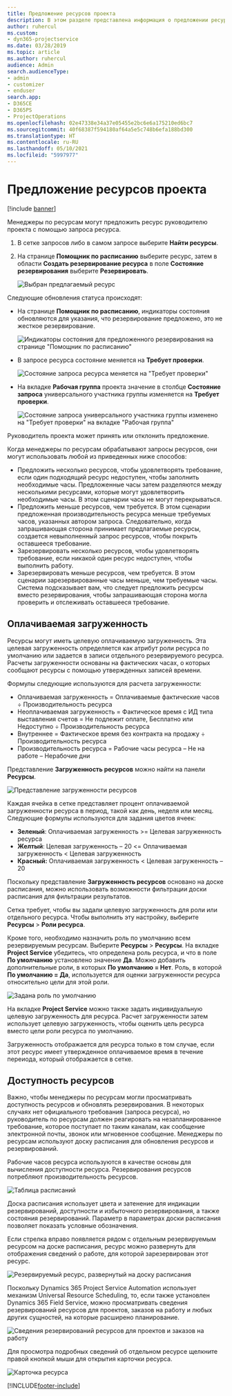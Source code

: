 ```yaml
---
title: Предложение ресурсов проекта
description: В этом разделе представлена информация о предложении ресурсов проекта.
author: ruhercul
ms.custom:
- dyn365-projectservice
ms.date: 03/28/2019
ms.topic: article
ms.author: ruhercul
audience: Admin
search.audienceType:
- admin
- customizer
- enduser
search.app:
- D365CE
- D365PS
- ProjectOperations
ms.openlocfilehash: 02e47338e34a37e05455e2bc6e6a175210ed6bc7
ms.sourcegitcommit: 40f68387f594180af64a5e5c748b6efa188bd300
ms.translationtype: HT
ms.contentlocale: ru-RU
ms.lasthandoff: 05/10/2021
ms.locfileid: "5997977"
---
```

# <a name="propose-project-resources"></a>Предложение ресурсов проекта

[!include [banner](../includes/psa-now-project-operations.md)]

Менеджеры по ресурсам могут предложить ресурс руководителю проекта с помощью запроса ресурса.

1. В сетке запросов либо в самом запросе выберите **Найти ресурсы**.
2. На странице **Помощник по расписанию** выберите ресурс, затем в области **Создать резервирование ресурса** в поле **Состояние резервирования** выберите **Резервировать**.

    ![Выбран предлагаемый ресурс](media/Resource-Management-image62.png)

Следующие обновления статуса происходят:

- На странице **Помощник по расписанию**, индикаторы состояния обновляются для указания, что резервирование предложено, это не жесткое резервирование.

    ![Индикаторы состояния для предложенного резервирования на странице "Помощник по расписанию"](media/Resource-Management-image63.png)

- В запросе ресурса состояние меняется на **Требует проверки**.

    ![Состояние запроса ресурса меняется на "Требует проверки"](media/Resource-Management-image64.png)

- На вкладке **Рабочая группа** проекта значение в столбце **Состояние запроса** универсального участника группы изменяется на **Требует проверки**.

    ![Состояние запроса универсального участника группы изменено на "Требует проверки" на вкладке "Рабочая группа"](media/Resource-Management-image48.png)

Руководитель проекта может принять или отклонить предложение.

Когда менеджеры по ресурсам обрабатывают запросы ресурсов, они могут использовать любой из приведенных ниже способов:

- Предложить несколько ресурсов, чтобы удовлетворять требование, если один подходящий ресурс недоступен, чтобы заполнить необходимые часы. Предложенные часы затем разделяются между несколькими ресурсами, которые могут удовлетворить необходимые часы. В этом сценарии часы не могут перекрываться.
- Предложить меньше ресурсов, чем требуется. В этом сценарии предложенная производительность ресурса меньше требуемых часов, указанных автором запроса. Следовательно, когда запрашивающая сторона принимает предлагаемые ресурсы, создается невыполненный запрос ресурсов, чтобы покрыть оставшееся требование.
- Зарезервировать несколько ресурсов, чтобы удовлетворять требование, если никакой один ресурс недоступен, чтобы выполнить работу.
- Зарезервировать меньше ресурсов, чем требуется. В этом сценарии зарезервированные часы меньше, чем требуемые часы. Система подсказывает вам, что следует предложить ресурсы вместо резервирования, чтобы запрашивающая сторона могла проверить и отслеживать оставшееся требование.

## <a name="billable-utilization"></a>Оплачиваемая загруженность

Ресурсы могут иметь целевую оплачиваемую загруженность. Эта целевая загруженность определяется как атрибут роли ресурса по умолчанию или задается в записи отдельного резервируемого ресурса. Расчеты загруженности основаны на фактических часах, о которых сообщают ресурсы с помощью утвержденных записей времени.

Формулы следующие используются для расчета загруженности:

- Оплачиваемая загруженность = Оплачиваемые фактические часов ÷ Производительность ресурса
- Неоплачиваемая загруженность = Фактическое время с ИД типа выставления счетов = Не подлежит оплате, Бесплатно или Недоступно ÷ Производительность ресурса
- Внутреннее = Фактическое время без контракта на продажу ÷ Производительность ресурса
- Производительность ресурса = Рабочие часы ресурса – Не на работе – Нерабочие дни

Представление **Загруженность ресурсов** можно найти на панели **Ресурсы**.

![Представление загруженности ресурсов](media/Resource-Management-image65.png)

Каждая ячейка в сетке представляет процент оплачиваемой загруженности ресурса в период, такой как день, неделя или месяц. Следующие формулы используются для задания цветов ячеек:

- **Зеленый**: Оплачиваемая загруженность \>= Целевая загруженность ресурса
- **Желтый**: Целевая загруженность – 20 \<= Оплачиваемая загруженность \< Целевая загруженность
- **Красный:** Оплачиваемая загруженность \< Целевая загруженность – 20

Поскольку представление **Загруженность ресурсов** основано на доске расписания, можно использовать возможности фильтрации доски расписания для фильтрации результатов.

Сетка требует, чтобы вы задали целевую загруженность для роли или отдельного ресурса. Чтобы выполнить эту настройку, выберите **Ресурсы** \> **Роли ресурса**.

Кроме того, необходимо назначить роль по умолчанию всем резервируемым ресурсам. Выберите **Ресурсы** \> **Ресурсы**. На вкладке **Project Service** убедитесь, что определена роль ресурса, и что в поле **По умолчанию** установлено значение **Да**. Можно добавить дополнительные роли, в которых **По умолчанию = Нет**. Роль, в которой **По умолчанию = Да**, используется для оценки загруженности ресурса относительно цели для этой роли.

![Задана роль по умолчанию](media/Resource-Management-image67.png)

На вкладке **Project Service** можно также задать индивидуальную целевую загруженность для ресурса. Расчет загруженности затем использует целевую загруженность, чтобы оценить цель ресурса вместо цели роли ресурса по умолчанию.

Загруженность отображается для ресурса только в том случае, если этот ресурс имеет утвержденное оплачиваемое время в течение переиода, который отображается в сетке.

## <a name="resource-availability"></a>Доступность ресурсов

Важно, чтобы менеджеры по ресурсам могли просматривать доступность ресурсов и обновлять резервирования. В некоторых случаях нет официального требования (запроса ресурса), но руководитель по ресурсам должен реагировать на незапланированное требование, которое поступает по таким каналам, как сообщение электронной почты, звонок или мгновенное сообщение. Менеджеры по ресурсам используют доску расписания для обновления ресурсов и резервирований.

Рабочие часов ресурса используются в качестве основы для вычисления доступности ресурса. Резервирования ресурсов потребляют производительность ресурсов.

![Таблица расписаний](media/Resource-Management-image68.png)

Доска расписания использует цвета и затенение для индикации резервирований, доступности и избыточного резервирования, а также состояния резервирований. Параметр в параметрах доски расписания позволяет показать условные обозначения.

Если стрелка вправо появляется рядом с отдельным резервируемым ресурсом на доске расписания, ресурс можно развернуть для отображения сведений о работе, для которой зарезервирован этот ресурс.

![Резервируемый ресурс, развернутый на доску расписания](media/Resource-Management-image69.png)

Поскольку Dynamics 365 Project Service Automation использует механизм Universal Resource Scheduling, то, если также установлен Dynamics 365 Field Service, можно просматривать сведения резервирований ресурсов для проектов, заказов на работу и любых других сущностей, на которые расширено планирование.

![Сведения резервирований ресурсов для проектов и заказов на работу](media/Resource-Management-image70.png)

Для просмотра подробных сведений об отдельном ресурсе щелкните правой кнопкой мыши для открытия карточки ресурса.

![Карточка ресурса](media/Resource-Management-image71.png)


[!INCLUDE[footer-include](../includes/footer-banner.md)]